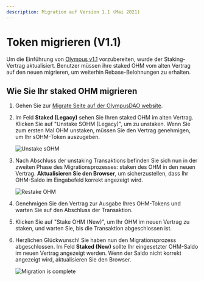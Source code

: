 ```yaml
---
description: Migration auf Version 1.1 (Mai 2021)
---
```


# Token migrieren (V1.1)

Um die Einführung von [Olympus v1.1](https://olympusdao.medium.com/olympus-v1-1-a5c6a48be7d1) vorzubereiten, wurde der Staking-Vertrag aktualisiert. Benutzer müssen ihre staked OHM vom alten Vertrag auf den neuen migrieren, um weiterhin Rebase-Belohnungen zu erhalten.

## Wie Sie Ihr staked OHM migrieren

1. Gehen Sie zur [Migrate Seite auf der OlympusDAO website](https://app.olympusdao.finance/#/stake/migrate).
2.  Im Feld **Staked (Legacy)** sehen Sie Ihren staked OHM im alten Vertrag. Klicken Sie auf "Unstake SOHM (Legacy)", um zu unstaken. Wenn Sie zum ersten Mal OHM unstaken, müssen Sie den Vertrag genehmigen, um Ihr sOHM-Token auszugeben.

    ![Unstake sOHM](../.gitbook/assets/unstake.png)
3.  Nach Abschluss der unstaking Transaktions befinden Sie sich nun in der zweiten Phase des Migrationsprozesses: staken des OHM in den neuen Vertrag. **Aktualisieren Sie den Browser**, um sicherzustellen, dass Ihr OHM-Saldo im Eingabefeld korrekt angezeigt wird.

    ![Restake OHM](../.gitbook/assets/restake.png)
4. Genehmigen Sie den Vertrag zur Ausgabe Ihres OHM-Tokens und warten Sie auf den Abschluss der Transaktion.
5. Klicken Sie auf "Stake OHM (New)", um Ihr OHM im neuen Vertrag zu staken, und warten Sie, bis die Transaktion abgeschlossen ist.
6.  Herzlichen Glückwunsch! Sie haben nun den Migrationsprozess abgeschlossen. Im Feld **Staked (New)** sollte Ihr eingesetzter OHM-Saldo im neuen Vertrag angezeigt werden. Wenn der Saldo nicht korrekt angezeigt wird, aktualisieren Sie den Browser.

    ![Migration is complete](../.gitbook/assets/complete.png)
